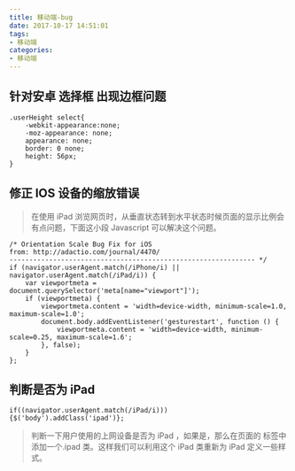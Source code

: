 ```yaml
---
title: 移动端-bug 
date: 2017-10-17 14:51:01
tags:
- 移动端 
categories: 
- 移动端 
---
```



## 针对安卓 选择框 出现边框问题
```
.userHeight select{
    -webkit-appearance:none;
    -moz-appearance: none;
    appearance: none;
    border: 0 none;
    height: 56px;
}
```
## 修正 IOS 设备的缩放错误
> 在使用 iPad 浏览网页时，从垂直状态转到水平状态时候页面的显示比例会有点问题，下面这小段 Javascript 可以解决这个问题。
```
/* Orientation Scale Bug Fix for iOS
from: http://adactio.com/journal/4470/
-------------------------------------------------------------- */
if (navigator.userAgent.match(/iPhone/i) || navigator.userAgent.match(/iPad/i)) {
    var viewportmeta = document.querySelector('meta[name="viewport"]');
    if (viewportmeta) {
        viewportmeta.content = 'width=device-width, minimum-scale=1.0, maximum-scale=1.0';
        document.body.addEventListener('gesturestart', function () {
            viewportmeta.content = 'width=device-width, minimum-scale=0.25, maximum-scale=1.6';
        }, false);
    }
};
```
## 判断是否为 iPad
```
if((navigator.userAgent.match(/iPad/i)))
{$('body').addClass('ipad')};
```
> 判断一下用户使用的上网设备是否为 iPad ，如果是，那么在页面的 <body> 标签中添加一个.ipad 类。这样我们可以利用这个 iPad 类重新为 iPad 定义一些样式。



